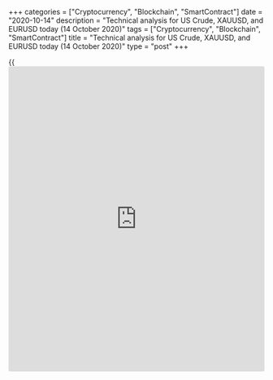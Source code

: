 +++
categories = ["Cryptocurrency", "Blockchain", "SmartContract"]
date = "2020-10-14"
description = "Technical analysis for US Crude, XAUUSD, and EURUSD today (14 October 2020)"
tags = ["Cryptocurrency", "Blockchain", "SmartContract"]
title = "Technical analysis for US Crude, XAUUSD, and EURUSD today (14 October 2020)"
type = "post"
+++

{{<iframe id="large-banner" src="https://www.bounty.group/#slide=10.0" width="100%" height="600" scrolling="no" style="border: 0px solid rgb(216, 221, 230); border-radius: 3px;">}}

2020-10-14

2020-10-14

Short-term forecast for oil, gold, and EURUSD for 14.10.2020Alex
Rodionov

I welcome my colleagues! I have made a price forecast for US Crude,
XAUUSD, and EURUSD using a combination of margin zones methodology and
technical analysis. Based on the market analysis, I suggest entry
signals for day traders.

Yesterday, the gold prices fell in the medium-term trend.

The article covers the following subjects:

## Oil price forecast for today: USCrude analysis

Hardly anything has changed in the oil medium-term chart. The price is
trading between Target Zone 5 [41.67 - 40.92] and the key support of the
uptrend [37.34 – 36.72]. Trade at the borders of the trading range
according to the patterns.

The short-term oil trend is up, the upside target is Target Zone [42.56
– 42.01]. This week, traders tried to correct the price down to
Intermediary Zone [38.85 – 38.60]. They failed. The price is now trading
under the local resistance Additional Zone [40.40 – 40.27].

There are two trading scenarios in this situation:

  1. Sell oil in the correction at Additional Zone [40.40 - 40.27]

  2. Buy oil in the trend at Intermediary Zone [38.85 - 38.60]

Expect trading signals to confirm the idea either to sell or to buy.
There have not emerged any entry signals yet.

### [USCrude ][1]trading ideas for today:

  1. Sell according to the pattern in Additional Zone [40.40 - 40.27]. TakeProfit: Intermediary Zone [38.85 - 38.60].StopLoss: according to the pattern rules.
  2. Buy according to the pattern in Intermediary Zone [38.85 - 38.60]. TakeProfit: 41.35, Target Zone [42.56 - 42.01]. StopLoss: according to the pattern rules.

* * *

## Gold price forecast for today: XAUUSD analysis

Yesterday, gold prices fell in the medium-term trend. The quotes rolled
down from the zone of good sell prices [1951.0 - 1913.1]. Bears are
trying to break out the trendline. If they do, the price will continue
declining with a target at the lows of September.

The short-term gold trend is up. The upside target is Target Zone
[1951.0 - 1941.7].

Yesterday, the market broke out the support Additional Zone [1906.9 –
1904.3]. Today, bears have tried to draw the price down to the key
support Intermediary Zone [1880.7 – 1875.4].

The price hasn’t reached IZ. The support is likely to be tested.

The price is now being corrected up following yesterday’s drop. The
correction target is to test the new Additional Zone [1911.3 – 1908.7]
drawn from today’s low.

There are two trading scenarios for today: Sell in Additional Zone
[1911.3 - 1908.7] or buy in Intermediary Zone [1880.7 - 1875.4]. We
shall select the relevant idea according to a corresponding pattern.

### [XAUUSD][2] trading ideas for today:

  1. Sell according to the pattern in  Additional Zone [1911.3 - 1908.7]. TakeProfit: Intermediary Zone [1880.7 - 1875.4]. StopLoss: according to the pattern rules.

  2. Buy according to the pattern in Intermediary Zone [1880.7 - 1875.4]. TakeProfit: Target Zone [1951.0 - 1941.7]. StopLoss: according to the pattern rules.

* * *

## Euro/Dollar forecast for today: EURUSD analysis

EURUSD rolled down from the key resistance of the medium-term downtrend
yesterday. The price is now testing the support [1.1733 – 1.1725]. If
the support is broken out with the consolidation below, the euro will
continue falling down to Target Zone 2 [1.1611 - 1.1591]. If the support
is held up, the price should break through the local high.

Let us switch to a shorter timeframe and analyze the short-term trend.

The trend is up as of now. The price was corrected down to Intermediary
Zone [1.1731 – 1.1721]. The correction continues today.

I believe yesterday’s low will be broken through. Once the price hits a
new [daily](https://www.fintecher.org/2020/03/03/forex-trading-daily-strategy/) low, we shall see if bears will consolidate the price below IZ
and turn the trend down.

Until the trend reverses, it is relevant to buy according to the pattern
with a target at the high of October 9.

### [EURUSD][3] trading ideas for today:

Buy according to the pattern in Intermediary Zone [1.1731 - 1.1721].
TakeProfit: 1.1827. StopLoss: according to the pattern rules.

* * *

P.S. Did you like my article? Share it in social networks: it will be
the best “thank you" :)

Ask me questions and comment below. I’ll be glad to answer your
questions and give necessary explanations.

 **Useful links:**

  * I recommend trying to trade with a reliable broker [here][4]. The system allows you to trade by yourself or copy successful traders from all across the globe.
  * Use my promo-code BLOG for getting deposit bonus 50% on LiteForex platform. Just enter this code in the appropriate field while [depositing][5] your trading account.
  * Telegram chat for traders: <t.me/liteforexengchat>. We are sharing the signals and trading experience
  * Telegram channel with high-quality analytics, Forex reviews, training articles, and other useful things for traders <t.me/liteforex>

## Price chart of XAUUSD in real time mode

The content of this article reflects the author’s opinion and does not
necessarily reflect the official position of LiteForex. The material
published on this page is provided for informational purposes only and
should not be considered as the provision of investment advice for the
purposes of Directive 2004/39/EC.

Rate this article:

{{value}}

( {{count}} {{title}} )

   1. my.liteforex.com/trading?type=oil
   2. my.liteforex.com/trading/chart?symbol=XAUUSD
   3. my.liteforex.com/trading/chart?symbol=EURUSD
   4. my.liteforex.com/?category=analysts-opinions&slug=short-term-forecast-for-oil-gold-and-eurusd-for-14102020&openPopup=%2Fregistration%2Fpopup&utm_source=blog&utm_medium=article&utm_campaign=bonus
   5. my.liteforex.com/deposit/?category=analysts-opinions&slug=short-term-forecast-for-oil-gold-and-eurusd-for-14102020&promo_code=BLOG&utm_source=blog&utm_medium=article&utm_campaign=bonus